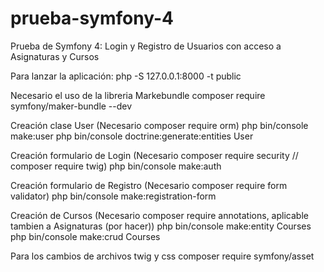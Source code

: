 # prueba-symfony-4
Prueba de Symfony 4: Login y Registro de Usuarios con acceso a Asignaturas y Cursos

Para lanzar la aplicación:
php -S 127.0.0.1:8000 -t public

Necesario el uso de la libreria Markebundle 
composer require symfony/maker-bundle --dev

Creación clase User (Necesario composer require orm)
php bin/console make:user 
php bin/console doctrine:generate:entities User


Creación formulario de Login (Necesario composer require security // composer require twig)
php bin/console make:auth 

Creación formulario de Registro (Necesario composer require form validator)
php bin/console make:registration-form

Creación de Cursos (Necesario composer require annotations, aplicable tambien a Asignaturas (por hacer))
php bin/console make:entity Courses
php bin/console make:crud Courses

Para los cambios de archivos twig y css
composer require symfony/asset
